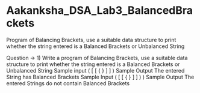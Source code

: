 # Aakanksha_DSA_Lab3_BalancedBrackets
Program of Balancing Brackets, use a suitable data structure to print whether the string entered is a Balanced Brackets or Unbalanced String

Question → 1) Write a program of Balancing Brackets, use a suitable data structure to print
whether the string entered is a Balanced Brackets or Unbalanced String
Sample input
( [ [ { } ] ] )
Sample Output
The entered String has Balanced Brackets
Sample Input
( [ [ { } ] ] ) )
Sample Output
The entered Strings do not contain Balanced Brackets
